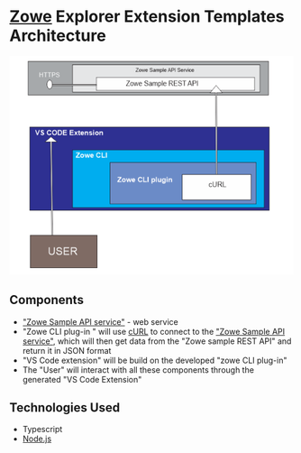 
# [Zowe](https://www.zowe.org/) Explorer Extension Templates Architecture

![alt text](Architecture.png)

## Components

  * ["Zowe Sample API service"](https://github.com/zowe/sample-spring-boot-api-service/blob/master/zowe-rest-api-sample-spring/README.md)  - web service
  * "Zowe CLI plug-in " will use [cURL](https://curl.se/) to connect to the ["Zowe Sample API service"](https://github.com/zowe/sample-spring-boot-api-service/blob/master/zowe-rest-api-sample-spring/README.md), which will then get data from the "Zowe sample REST API" and return it in JSON format
  * "VS Code extension" will be build on the developed "zowe CLI plug-in"
  * The "User" will interact with all these components through the generated "VS Code Extension"

## Technologies Used

* Typescript
* [Node.js](https://nodejs.org)
